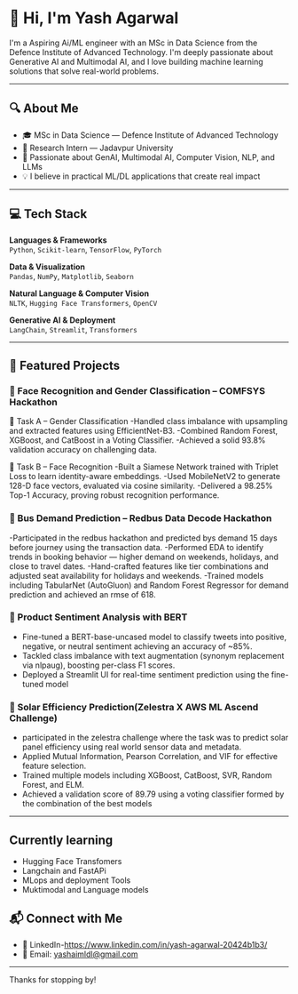 # 👋 Hi, I'm Yash Agarwal

I'm a Aspiring Ai/ML engineer with an MSc in Data Science from the Defence Institute of Advanced Technology. I'm deeply passionate about Generative AI and Multimodal AI, and I love building machine learning solutions that solve real-world problems.


---

## 🔍 About Me

- 🎓 MSc in Data Science — Defence Institute of Advanced Technology  
- 🧪 Research Intern — Jadavpur University  
- 🧠 Passionate about GenAI, Multimodal AI, Computer Vision, NLP, and LLMs  
- 💡 I believe in practical ML/DL applications that create real impact  

---

## 💻 Tech Stack

**Languages & Frameworks**  
`Python`, `Scikit-learn`, `TensorFlow`, `PyTorch`

**Data & Visualization**  
`Pandas`, `NumPy`, `Matplotlib`, `Seaborn`

**Natural Language & Computer Vision**  
`NLTK`, `Hugging Face Transformers`, `OpenCV`

**Generative AI & Deployment**  
`LangChain`, `Streamlit`, `Transformers`

---

## 🚀 Featured Projects

### 🔐 Face Recognition and Gender Classification – COMFSYS Hackathon  
🔹 Task A – Gender Classification
-Handled class imbalance with upsampling and extracted features using EfficientNet-B3.
-Combined Random Forest, XGBoost, and CatBoost in a Voting Classifier.
-Achieved a solid 93.8% validation accuracy on challenging data.

🔹 Task B – Face Recognition
-Built a Siamese Network trained with Triplet Loss to learn identity-aware embeddings.
-Used MobileNetV2 to generate 128-D face vectors, evaluated via cosine similarity.
-Delivered a 98.25% Top-1 Accuracy, proving robust recognition performance. 

### 🚌 Bus Demand Prediction – Redbus Data Decode Hackathon  
-Participated in the redbus hackathon and predicted bys demand 15 days before journey using the transaction data.
-Performed EDA to identify trends in booking behavior — higher demand on weekends, holidays, and close to travel dates.
-Hand-crafted features like tier combinations and adjusted seat availability for holidays and weekends.
-Trained models including TabularNet (AutoGluon) and Random Forest Regressor for demand prediction and achieved an rmse of 618.
  

### 💬 Product Sentiment Analysis with BERT  
- Fine-tuned a BERT-base-uncased model to classify tweets into positive, negative, or neutral sentiment achieving  an accuracy of ~85%.
- Tackled class imbalance with text augmentation (synonym replacement via nlpaug), boosting per-class F1 scores.
- Deployed a Streamlit UI for real-time sentiment prediction using the fine-tuned model
  
### 🔆 Solar Efficiency Prediction(Zelestra X AWS ML Ascend Challenge)
 - participated in the zelestra challenge where the task was to predict solar panel efficiency using real world sensor data and metadata.
 - Applied Mutual Information, Pearson Correlation, and VIF for effective feature selection.
 - Trained multiple models including XGBoost, CatBoost, SVR, Random Forest, and ELM.
 - Achieved a validation score of 89.79 using a voting classifier formed by the combination of the best models
---

## Currently learning
- Hugging Face Transfomers
- Langchain and FastAPi
- MLops and deployment Tools
- Muktimodal and Language models
## 📬 Connect with Me

- 💼 LinkedIn-https://www.linkedin.com/in/yash-agarwal-20424b1b3/  
- 📧 Email: yashaimldl@gmail.com
---

Thanks for stopping by!


